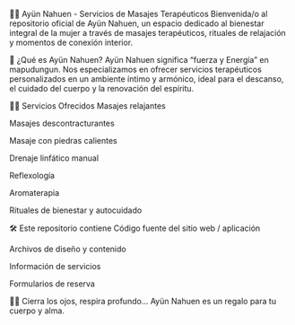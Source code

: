 🧘‍♀️ Ayün Nahuen - Servicios de Masajes Terapéuticos
Bienvenida/o al repositorio oficial de Ayün Nahuen, un espacio dedicado al bienestar integral de la mujer a través de masajes terapéuticos, rituales de relajación y momentos de conexión interior.

🌿 ¿Qué es Ayün Nahuen?
Ayün Nahuen significa “fuerza y Energía” en mapudungun. Nos especializamos en ofrecer servicios terapéuticos personalizados en un ambiente íntimo y armónico, ideal para el descanso, el cuidado del cuerpo y la renovación del espíritu.

💆‍♀️ Servicios Ofrecidos
Masajes relajantes

Masajes descontracturantes

Masaje con piedras calientes

Drenaje linfático manual

Reflexología

Aromaterapia

Rituales de bienestar y autocuidado

🛠️ Este repositorio contiene
Código fuente del sitio web / aplicación

Archivos de diseño y contenido

Información de servicios

Formularios de reserva

🧘‍♀️ Cierra los ojos, respira profundo...
Ayün Nahuen es un regalo para tu cuerpo y alma.
